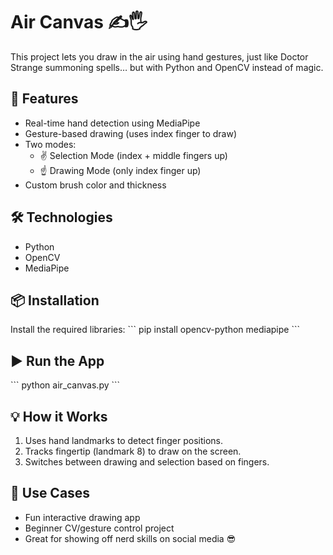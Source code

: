 
# Air Canvas ✍️🖐️

This project lets you draw in the air using hand gestures, just like Doctor Strange summoning spells… but with Python and OpenCV instead of magic.

## 🚀 Features
- Real-time hand detection using MediaPipe
- Gesture-based drawing (uses index finger to draw)
- Two modes:
  - ✌️ Selection Mode (index + middle fingers up)
  - ☝️ Drawing Mode (only index finger up)
- Custom brush color and thickness

## 🛠️ Technologies
- Python
- OpenCV
- MediaPipe

## 📦 Installation
Install the required libraries:
\`\`\`
pip install opencv-python mediapipe
\`\`\`

## ▶️ Run the App
\`\`\`
python air_canvas.py
\`\`\`

## 💡 How it Works
1. Uses hand landmarks to detect finger positions.
2. Tracks fingertip (landmark 8) to draw on the screen.
3. Switches between drawing and selection based on fingers.

## 🎯 Use Cases
- Fun interactive drawing app
- Beginner CV/gesture control project
- Great for showing off nerd skills on social media 😎

